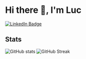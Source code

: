 # Hi there 👋, I'm Luc

[![LinkedIn Badge](https://img.shields.io/badge/LinkedIn-Profile-informational?style=flat&amp;logo=linkedin&amp;logoColor=white&amp;color=0D76A8)](https://www.linkedin.com/in/luc-puiroux-4641a0169/)

## Stats

![GitHub stats](https://github-readme-stats.vercel.app/api?username=Keulsss&show_icons=true&count_private=true&theme=merko&card_width=1000px)
![GitHub Streak](https://github-readme-streak-stats.herokuapp.com?user=Keulsss&theme=merko&date_format=M%20j%5B%2C%20Y%5D&card_width=1000px)
